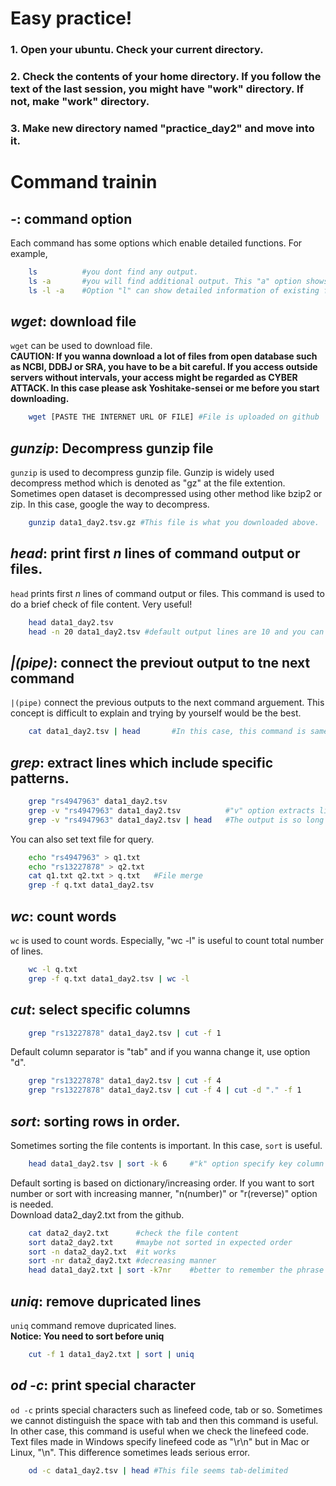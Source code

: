 # Easy practice!
### 1. Open your ubuntu. Check your current directory.  
### 2. Check the contents of your home directory. If you follow the text of the last session, you might have "work" directory. If not, make "work" directory.  
### 3. Make new directory named "practice_day2" and move into it.  

# Command trainin
## *-*: command option  
Each command has some options which enable detailed functions. For example,  
``` bash
    ls          #you dont find any output.
    ls -a       #you will find additional output. This "a" option shows hidden directories and files.
    ls -l -a    #Option "l" can show detailed information of existing files.
```

## *wget*: download file  
`wget` can be used to download file.  
**CAUTION: If you wanna download a lot of files from open database such as NCBI, DDBJ or SRA, you have to be a bit careful. If you access outside servers without intervals, your access might be regarded as CYBER ATTACK. In this case please ask Yoshitake-sensei or me before you start downloading.**  
``` bash
    wget [PASTE THE INTERNET URL OF FILE] #File is uploaded on github
```

## *gunzip*: Decompress gunzip file  
`gunzip` is used to decompress gunzip file. Gunzip is widely used decompress method which is denoted as "gz" at the file extention. Sometimes open dataset is decompressed using other method like bzip2 or zip. In this case, google the way to decompress.  
``` bash
    gunzip data1_day2.tsv.gz #This file is what you downloaded above.
```

## *head*: print first *n* lines of command output or files.  
`head` prints first *n* lines of command output or files. This command is used to do a brief check of file content. Very useful!  
``` bash
    head data1_day2.tsv
    head -n 20 data1_day2.tsv #default output lines are 10 and you can specify the output lines by the option of "n".
```

## *|(pipe)*: connect the previout output to tne next command
`|(pipe)` connect the previous outputs to the next command arguement. This concept is difficult to explain and trying by yourself would be the best.  
``` bash
    cat data1_day2.tsv | head       #In this case, this command is same with "head data1_day2".
```

## *grep*: extract lines which include specific patterns.  
``` bash
    grep "rs4947963" data1_day2.tsv
    grep -v "rs4947963" data1_day2.tsv          #"v" option extracts lines which do not include specified patterns.
    grep -v "rs4947963" data1_day2.tsv | head   #The output is so long that connecting to "head" or "less" using pipe might be better.
```  
You can also set text file for query.  
``` bash
    echo "rs4947963" > q1.txt
    echo "rs13227878" > q2.txt
    cat q1.txt q2.txt > q.txt   #File merge
    grep -f q.txt data1_day2.tsv
```

## *wc*: count words  
`wc` is used to count words. Especially, "wc -l" is useful to count total number of lines.  
``` bash
    wc -l q.txt
    grep -f q.txt data1_day2.tsv | wc -l
```

## *cut*: select specific columns  
``` bash
    grep "rs13227878" data1_day2.tsv | cut -f 1
```  
Default column separator is "tab" and if you wanna change it, use option "d".  
``` bash
    grep "rs13227878" data1_day2.tsv | cut -f 4 
    grep "rs13227878" data1_day2.tsv | cut -f 4 | cut -d "." -f 1
```

## *sort*: sorting rows in order.  
Sometimes sorting the file contents is important. In this case, `sort` is useful.  
``` bash
    head data1_day2.tsv | sort -k 6     #"k" option specify key column to sort.
```  
Default sorting is based on dictionary/increasing order. If you want to sort number or sort with increasing manner, "n(number)" or "r(reverse)" option is needed.  
Download data2_day2.txt from the github.  
``` bash
    cat data2_day2.txt      #check the file content
    sort data2_day2.txt     #maybe not sorted in expected order
    sort -n data2_day2.txt  #it works
    sort -nr data2_day2.txt #decreasing manner
    head data1_day2.txt | sort -k7nr    #better to remember the phrase "-k[column number]nr" to sort with specific numeric column in decreasing manner
```

## *uniq*: remove dupricated lines
`uniq` command remove dupricated lines.  
**Notice: You need to sort before uniq**  
``` bash
    cut -f 1 data1_day2.txt | sort | uniq
```

## *od -c*: print special character  
`od -c` prints special characters such as linefeed code, tab or so. Sometimes we cannot distinguish the space with tab and then this command is useful. In other case, this command is useful when we check the linefeed code. Text files made in Windows specify linefeed code as "\r\n" but in Mac or Linux, "\n". This difference sometimes leads serious error.  
``` bash
    od -c data1_day2.tsv | head #This file seems tab-delimited
```
